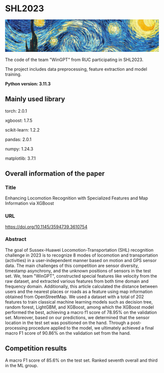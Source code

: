 # SHL2023
![](https://github.com/Therebe123/SHL2023/blob/main/cover.jpg)

The code of the team "WinGPT" from RUC participating in SHL2023.   

The project includes data preprocessing, feature extraction and model training.

**Python version: 3.11.3**

## Mainly used library
torch: 2.0.1

xgboost: 1.7.5

scikit-learn: 1.2.2

pandas: 2.0.1

numpy: 1.24.3

matplotlib: 3.7.1

## Overall information of the paper
### Title
Enhancing Locomotion Recognition with Specialized Features and Map Information via XGBoost

### URL
https://doi.org/10.1145/3594739.3610754

### Abstract
The goal of Sussex-Huawei Locomotion-Transportation (SHL) recognition challenge in 2023 is to recognize 8 modes of locomotion and transportation (activities) in a user-independent manner based on motion and GPS sensor data. The main challenges of this competition are sensor diversity, timestamp asynchrony, and the unknown positions of sensors in the test set. We, team "WinGPT", constructed special features like velocity from the raw dataset, and extracted various features from both time domain and frequency domain. Additionally, this article calculated the distance between users and the nearest places or roads as a feature using map information obtained from OpenStreetMap. We used a dataset with a total of 202 features to train classical machine learning models such as decision tree, random forest, LightGBM, and XGBoost, among which the XGBoost model performed the best, achieving a macro f1 score of 78.95% on the validation set. Moreover, based on our predictions, we determined that the sensor location in the test set was positioned on the hand. Through a post-processing procedure applied to the model, we ultimately achieved a final macro F1 score of 90.86% on the validation set from the hand.

## Competition results
A macro F1 score of 85.6% on the test set.
Ranked seventh overall and third in the ML group.
